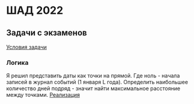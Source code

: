 <h1>ШАД 2022</h1>

<h2>Задачи с экзаменов</h2>

<a href='https://github.com/hardworkerM/Algoritmic_tasks/blob/master/Stage_1/J_1.png'>Условия задачи</a>

<h3> Логика </h3>
Я решил представить даты как точки на прямой. Где ноль - начала записей в журнал событий (1 января L года).
Определить наибольшее количество дней подряд - значит найти максимальное расстояние между точками. 
<a href='https://github.com/hardworkerM/Algoritmic_tasks/blob/master/Stage_1/J.py'> Реализация</a> 

